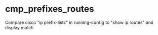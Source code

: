 # cmp_prefixes_routes
Compare cisco "ip prefix-lists" in running-config to "show ip routes" and display match
